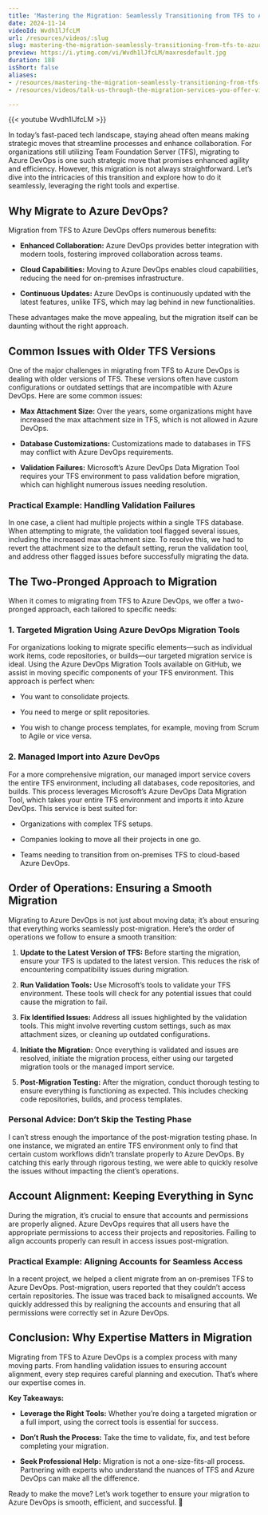 ```yaml
---
title: 'Mastering the Migration: Seamlessly Transitioning from TFS to Azure DevOps'
date: 2024-11-14
videoId: Wvdh1lJfcLM
url: /resources/videos/:slug
slug: mastering-the-migration-seamlessly-transitioning-from-tfs-to-azure-devops
preview: https://i.ytimg.com/vi/Wvdh1lJfcLM/maxresdefault.jpg
duration: 188
isShort: false
aliases:
- /resources/mastering-the-migration-seamlessly-transitioning-from-tfs-to-azure-devops
- /resources/videos/talk-us-through-the-migration-services-you-offer-via-azure-devops

---
```


{{< youtube Wvdh1lJfcLM >}}

In today’s fast-paced tech landscape, staying ahead often means making strategic moves that streamline processes and enhance collaboration. For organizations still utilizing Team Foundation Server (TFS), migrating to Azure DevOps is one such strategic move that promises enhanced agility and efficiency. However, this migration is not always straightforward. Let’s dive into the intricacies of this transition and explore how to do it seamlessly, leveraging the right tools and expertise.

## **Why Migrate to Azure DevOps?**

Migration from TFS to Azure DevOps offers numerous benefits:

- **Enhanced Collaboration:** Azure DevOps provides better integration with modern tools, fostering improved collaboration across teams.

- **Cloud Capabilities:** Moving to Azure DevOps enables cloud capabilities, reducing the need for on-premises infrastructure.

- **Continuous Updates:** Azure DevOps is continuously updated with the latest features, unlike TFS, which may lag behind in new functionalities.

These advantages make the move appealing, but the migration itself can be daunting without the right approach.

## **Common Issues with Older TFS Versions**

One of the major challenges in migrating from TFS to Azure DevOps is dealing with older versions of TFS. These versions often have custom configurations or outdated settings that are incompatible with Azure DevOps. Here are some common issues:

- **Max Attachment Size:** Over the years, some organizations might have increased the max attachment size in TFS, which is not allowed in Azure DevOps.

- **Database Customizations:** Customizations made to databases in TFS may conflict with Azure DevOps requirements.

- **Validation Failures:** Microsoft’s Azure DevOps Data Migration Tool requires your TFS environment to pass validation before migration, which can highlight numerous issues needing resolution.

### **Practical Example: Handling Validation Failures**

In one case, a client had multiple projects within a single TFS database. When attempting to migrate, the validation tool flagged several issues, including the increased max attachment size. To resolve this, we had to revert the attachment size to the default setting, rerun the validation tool, and address other flagged issues before successfully migrating the data.

## **The Two-Pronged Approach to Migration**

When it comes to migrating from TFS to Azure DevOps, we offer a two-pronged approach, each tailored to specific needs:

### **1\. Targeted Migration Using Azure DevOps Migration Tools**

For organizations looking to migrate specific elements—such as individual work items, code repositories, or builds—our targeted migration service is ideal. Using the Azure DevOps Migration Tools available on GitHub, we assist in moving specific components of your TFS environment. This approach is perfect when:

- You want to consolidate projects.

- You need to merge or split repositories.

- You wish to change process templates, for example, moving from Scrum to Agile or vice versa.

### **2\. Managed Import into Azure DevOps**

For a more comprehensive migration, our managed import service covers the entire TFS environment, including all databases, code repositories, and builds. This process leverages Microsoft’s Azure DevOps Data Migration Tool, which takes your entire TFS environment and imports it into Azure DevOps. This service is best suited for:

- Organizations with complex TFS setups.

- Companies looking to move all their projects in one go.

- Teams needing to transition from on-premises TFS to cloud-based Azure DevOps.

## **Order of Operations: Ensuring a Smooth Migration**

Migrating to Azure DevOps is not just about moving data; it’s about ensuring that everything works seamlessly post-migration. Here’s the order of operations we follow to ensure a smooth transition:

1. **Update to the Latest Version of TFS:** Before starting the migration, ensure your TFS is updated to the latest version. This reduces the risk of encountering compatibility issues during migration.

3. **Run Validation Tools:** Use Microsoft’s tools to validate your TFS environment. These tools will check for any potential issues that could cause the migration to fail.

5. **Fix Identified Issues:** Address all issues highlighted by the validation tools. This might involve reverting custom settings, such as max attachment sizes, or cleaning up outdated configurations.

7. **Initiate the Migration:** Once everything is validated and issues are resolved, initiate the migration process, either using our targeted migration tools or the managed import service.

9. **Post-Migration Testing:** After the migration, conduct thorough testing to ensure everything is functioning as expected. This includes checking code repositories, builds, and process templates.

### **Personal Advice: Don’t Skip the Testing Phase**

I can’t stress enough the importance of the post-migration testing phase. In one instance, we migrated an entire TFS environment only to find that certain custom workflows didn’t translate properly to Azure DevOps. By catching this early through rigorous testing, we were able to quickly resolve the issues without impacting the client’s operations.

## **Account Alignment: Keeping Everything in Sync**

During the migration, it’s crucial to ensure that accounts and permissions are properly aligned. Azure DevOps requires that all users have the appropriate permissions to access their projects and repositories. Failing to align accounts properly can result in access issues post-migration.

### **Practical Example: Aligning Accounts for Seamless Access**

In a recent project, we helped a client migrate from an on-premises TFS to Azure DevOps. Post-migration, users reported that they couldn’t access certain repositories. The issue was traced back to misaligned accounts. We quickly addressed this by realigning the accounts and ensuring that all permissions were correctly set in Azure DevOps.

## **Conclusion: Why Expertise Matters in Migration**

Migrating from TFS to Azure DevOps is a complex process with many moving parts. From handling validation issues to ensuring account alignment, every step requires careful planning and execution. That’s where our expertise comes in.

**Key Takeaways:**

- **Leverage the Right Tools:** Whether you’re doing a targeted migration or a full import, using the correct tools is essential for success.

- **Don’t Rush the Process:** Take the time to validate, fix, and test before completing your migration.

- **Seek Professional Help:** Migration is not a one-size-fits-all process. Partnering with experts who understand the nuances of TFS and Azure DevOps can make all the difference.

Ready to make the move? Let’s work together to ensure your migration to Azure DevOps is smooth, efficient, and successful. 🚀


